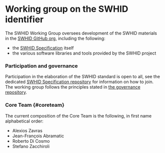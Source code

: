 Working group on the SWHID identifier
=====================================

The SWHID Working Group oversees development of the SWHID materials in the [SWHID GitHub org](https://github.com/swhid), including the following:

* the [SWHID Specification](https://github.com/swhid/specification) itself
* the various software libraries and tools provided by the SWHID project

### Participation and governance

Participation in the elaboration of the SWHID standard is open to all, see the dedicated [SWHID Specification repository](https://github.com/swhid/specification) for information on how to join. The working group follows the principles stated in [the governance repository](https://github.com/swhid/governance/).

### Core Team {#coreteam}

The current composition of the Core Team is the following, in first name alphabetical order:

* Alexios Zavras
* Jean-François Abramatic
* Roberto Di Cosmo
* Stefano Zacchiroli
